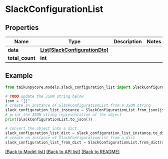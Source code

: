 # SlackConfigurationList


## Properties

Name | Type | Description | Notes
------------ | ------------- | ------------- | -------------
**data** | [**List[SlackConfigurationDto]**](SlackConfigurationDto.md) |  | 
**total_count** | **int** |  | 

## Example

```python
from taikunpycore.models.slack_configuration_list import SlackConfigurationList

# TODO update the JSON string below
json = "{}"
# create an instance of SlackConfigurationList from a JSON string
slack_configuration_list_instance = SlackConfigurationList.from_json(json)
# print the JSON string representation of the object
print(SlackConfigurationList.to_json())

# convert the object into a dict
slack_configuration_list_dict = slack_configuration_list_instance.to_dict()
# create an instance of SlackConfigurationList from a dict
slack_configuration_list_from_dict = SlackConfigurationList.from_dict(slack_configuration_list_dict)
```
[[Back to Model list]](../README.md#documentation-for-models) [[Back to API list]](../README.md#documentation-for-api-endpoints) [[Back to README]](../README.md)


